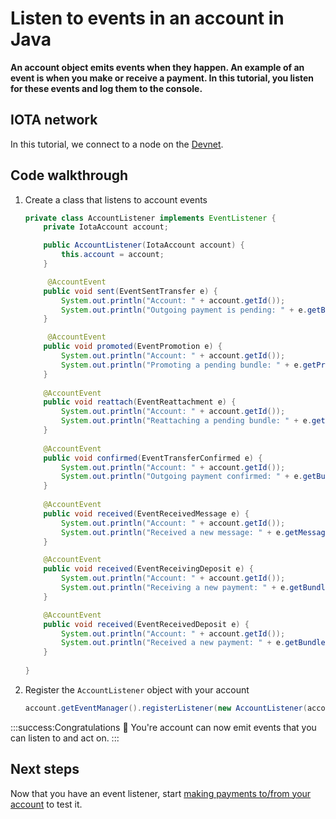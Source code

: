 # Listen to events in an account in Java

**An account object emits events when they happen. An example of an event is when you make or receive a payment. In this tutorial, you listen for these events and log them to the console.**

## IOTA network

In this tutorial, we connect to a node on the [Devnet](root://getting-started/0.1/network/iota-networks.md#devnet).

## Code walkthrough

1. Create a class that listens to account events

    ```java
	private class AccountListener implements EventListener {
        private IotaAccount account;

        public AccountListener(IotaAccount account) {
            this.account = account;
        }

         @AccountEvent
        public void sent(EventSentTransfer e) {
            System.out.println("Account: " + account.getId());
            System.out.println("Outgoing payment is pending: " + e.getBundle().getBundleHash());
        }

         @AccountEvent
        public void promoted(EventPromotion e) {
            System.out.println("Account: " + account.getId());
            System.out.println("Promoting a pending bundle: " + e.getPromotedBundle());
        }
        
        @AccountEvent
        public void reattach(EventReattachment e) {
            System.out.println("Account: " + account.getId());
            System.out.println("Reattaching a pending bundle: " + e.getNewBundle());
        }
        
        @AccountEvent
        public void confirmed(EventTransferConfirmed e) {
            System.out.println("Account: " + account.getId());
            System.out.println("Outgoing payment confirmed: " + e.getBundle().getBundleHash());
        }
        
        @AccountEvent
        public void received(EventReceivedMessage e) {
            System.out.println("Account: " + account.getId());
            System.out.println("Received a new message: " + e.getMessage());
        }

        @AccountEvent
        public void received(EventReceivingDeposit e) {
            System.out.println("Account: " + account.getId());
            System.out.println("Receiving a new payment: " + e.getBundle());
        }

        @AccountEvent
        public void received(EventReceivedDeposit e) {
            System.out.println("Account: " + account.getId());
            System.out.println("Received a new payment: " + e.getBundle());
        }
        
    }
    ```

2. Register the `AccountListener` object with your account

    ```java
	account.getEventManager().registerListener(new AccountListener(account));
    ```

:::success:Congratulations :tada:
You're account can now emit events that you can listen to and act on.
:::

## Next steps

Now that you have an event listener, start [making payments to/from your account](../java/make-payment.md) to test it.